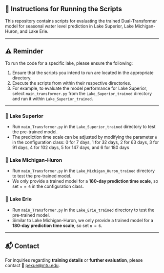 ## 🚀 Instructions for Running the Scripts

This repository contains scripts for evaluating the trained Dual-Transformer model for seasonal water level prediction in Lake Superior, Lake Michigan-Huron, and Lake Erie.

---

## ⚠️ Reminder  
To run the code for a specific lake, please ensure the following:
1. Ensure that the scripts you intend to run are located in the appropriate directory.
2. Execute the scripts from within their respective directories.
3. For example, to evaluate the model performance for Lake Superior, select `main_transformer.py` from the `Lake_Superior_trained` directory and run it within `Lake_Superior_trained`.

---

### 🔹 **Lake Superior**
- Run `main_Transformer.py` in the `Lake_Superior_trained` directory to test the pre-trained model.
- The prediction time scale can be adjusted by modifying the parameter `n` in the configuration class: 0 for 7 days, 1 for 32 days, 2 for 63 days, 3 for 91 days, 4 for 102 days, 5 for 147 days, and 6 for 180 days

### 🔹 **Lake Michigan-Huron**
- Run `main_Transformer.py` in the `Lake_Michigan_Huron_trained` directory to test the pre-trained model.
- We only provide a trained model for a **180-day prediction time scale**, so set `n = 6` in the configuration class.

### 🔹 **Lake Erie**
- Run `main_Transformer.py` in the `Lake_Erie_trained` directory to test the pre-trained model.
- Similar to Lake Michigan-Huron, we only provide a trained model for a **180-day prediction time scale**, so set `n = 6`.

---

## 📬 Contact  
For inquiries regarding **training details** or **further evaluation**, please contact 📧 pexue@mtu.edu.

